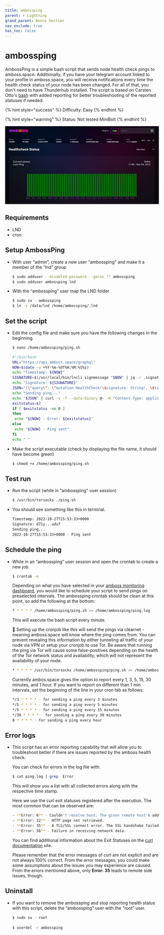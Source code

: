 ```yaml
---
title: ambossping
parent: + Lightning
grand_parent: Bonus Section
nav_exclude: true
has_toc: false
---
```


# ambossping

AmbossPing is a simple bash script that sends node health check pings to amboss.space. Additionally, if you have your telegram account linked to your profile in amboss.space, you will receive notifications every time the health check status of your node has been changed. For all of that, you don't need to have Thunderhub installed. The script is based on Carsten Otto's [bash](https://gist.github.com/C-Otto/cd5d7b0e67fc2e3e212cf13a558b101f) with added reporting for better troubleshooting of the reported statuses if needed.

{% hint style="success" %}
Difficulty: Easy
{% endhint %}

{% hint style="warning" %}
Status: Not tested MiniBolt
{% endhint %}

![](../../images/ambossping.jpg)

## Requirements

* LND
* cron

## Setup AmbossPing

*   With user “admin”, create a new user “ambossping” and make it a member of the “lnd” group

    ```sh
    $ sudo adduser --disabled-password --gecos "" ambossping
    $ sudo adduser ambossping lnd
    ```
*   With the “ambossping” user map the LND folder

    ```sh
    $ sudo su - ambossping
    $ ln -s /data/lnd /home/ambossping/.lnd
    ```

## Set the script

*   Edit the config file and make sure you have the following changes in the beginning.

    ```sh
    $ nano /home/ambossping/ping.sh
    ```

    ```sh
    #!/bin/bash
    URL="https://api.amboss.space/graphql"
    NOW=$(date -u +%Y-%m-%dT%H:%M:%S%z)
    echo "Timestamp: ${NOW}"
    SIGNATURE=$(/usr/local/bin/lncli signmessage "$NOW" | jq -r .signature)
    echo "Signature: ${SIGNATURE}"
    JSON="{\"query\": \"mutation HealthCheck(\$signature: String!, \$timestamp: String!) { healthCheck(signature: \$signature, timestamp: \$timestamp) }\", \"variables\": {\"signature\": \"$SIGNATURE\", \"timestamp\": \"$NOW\"}}"
    echo "Sending ping..."
    echo "$JSON" | curl -s -f --data-binary @- -H "Content-Type: application/json" -X POST --output /dev/null $URL
    exitstatus=$?
    if [ $exitstatus -ne 0 ]
    then
     echo "${NOW} - Error: ${exitstatus}"
    else
     echo "${NOW} - Ping sent"
    fi
    echo " "
    ```
*   Make the script executable (check by displaying the file name, it should have become green)

    ```sh
    $ chmod +x /home/ambossping/ping.sh
    ```

## Test run

*   Run the script (while in "ambossping" user session)

    ```sh
    $ /usr/bin/torsocks ./ping.sh
    ```
*   You should see something like this in terminal.

    ```sh
    Timestamp: 2022-10-27T15:53:33+0000
    Signature: d71y...uduf
    Sending ping...
    2022-10-27T15:53:33+0000 - Ping sent
    ```

## Schedule the ping

*   While in an “ambossping” user session and open the crontab to create a new job.

    ```sh
    $ crontab -e
    ```

    Depending on what you have selected in your [amboss monitoring dashboard](https://amboss.space/owner?page=monitoring), you would like to schedule your script to send pings on preselected intervals. The ambossping crontab should be clean at this point, so add the following at the bottom:

    ```sh
    * * * * * /home/ambossping/ping.sh >> /home/ambossping/ping.log
    ```

    This will execute the bash script every minute.

    🚨 Setting up the cronjob like this will send the pings via clearnet - meaning amboss.space will know where the ping comes from. You can prevent revealing this information by either tunneling all traffic of your node via VPN or setup your cronjob to use Tor. Be aware that running the ping via Tor will cause some false-positives depending on the health of the Tor network status and availability, which will not represent the availability of your node.

    ```sh
    * * * * * /usr/bin/torsocks /home/ambossping/ping.sh >> /home/ambossping/ping.log
    ```

    Currently ambos.space gives the option to report every 1, 3, 5, 15, 30 minutes, and 1 hour. If you want to report on different than 1 min intervals, set the beginning of the line in your cron tab as follows:

    ```sh
    */3 * * * * - for sending a ping every 3 minutes
    */5 * * * * - for sending a ping every 5 minutes
    */5 * * * * - for sending a ping every 15 minutes
    */30 * * * * - for sending a ping every 30 minutes
    0 * * * * - for sending a ping every hour
    ```

## Error logs

*   This script has an error reporting capability that will allow you to troubleshoot better if there are issues reported by the amboss health check.

    You can check for errors in the log file with:

    ```sh
    $ cat ping.log | grep  Error
    ```

    This will show you a list with all collected errors along with the respective time stamp.

    Here we use the curl exit statuses registered after the execution. The most common that can be observed are:

    ```sh
    - **Error: 6** - Couldn't resolve host. The given remote host's address was not resolved.
    - **Error: 22** - HTTP page not retrieved.
    - **Error: 35** - A TLS/SSL connect error. The SSL handshake failed.
    - **Error: 56** - Failure in receiving network data.
    ```

    You can find additional information about the Exit Statuses on the [curl documentation](https://everything.curl.dev/usingcurl/returns) site.

    Please remember that the error messages of curl are not explicit and are not always 100% correct. From the error messages, you could make some assumptions about the issues you may experience are caused. From the errors mentioned above, only **Error: 35** leads to remote side issues, though.

## Uninstall

*   If you want to remove the ambossping and stop reporting health status with this script, delete the “ambossping” user with the “root” user.

    ```sh
    $ sudo su - root

    $ userdel -r ambossping
    ```
